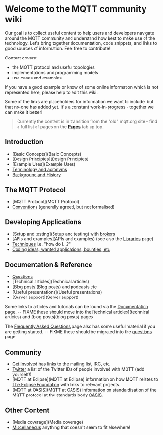 # Welcome to the MQTT community wiki

Our goal is to collect useful content to help users and developers navigate around the MQTT community and understand how best to make use of the technology. Let's bring together documentation, code snippets, and links to good sources of information. Feel free to contribute!

Content covers:

* the MQTT protocol and useful topologies
* implementations and programming models
* use cases and examples 

If you have a good example or know of some online information which is not represented here, please help to edit this wiki. 

Some of the links are placeholders for information we want to include, but that no-one has added yet. It's a constant work-in-progress - together we can make it better!

> Currently the content is in transition from the "old" mqtt.org site - find a full list of pages on the [**Pages**](_pages) tab up top.

## Introduction
* [Basic Concepts](Basic Concepts)
* [Design Principles](Design Principles)
* [Example Uses](Example Uses)
* [Terminology and acronyms](Terms-and-acronyms)
* [Background and History](history)

## The MQTT Protocol
*  [MQTT Protocol](MQTT Protocol)
*  [Conventions](Conventions) (generally agreed, but not formalised)

## Developing Applications
*  [Setup and testing](Setup and testing) with [brokers](brokers)
*  [APIs and examples](APIs and examples) (see also the [Libraries](libraries) page)
*  [Techniques](Techniques) i.e. "how do I...?"
*  [Coding ideas, wanted applications, bounties, etc](coding_bounties)

## Documentation & Reference
*  [Questions](Questions)
*  [Technical articles](Technical articles)
*  [Blog posts](Blog posts) and podcasts etc
*  [Useful presentations](Useful presentations)
*  [Server support](Server support)

Some links to articles and tutorials can be found via the [Documentation](http://mqtt.org/documentation) page.
-- FIXME these should move into the [technical articles](technical articles) and [blog posts](blog posts) pages

The [Frequently Asked Questions](http://mqtt.org/faq) page also has some useful material if you are getting started.
-- FIXME these should be migrated into the [questions](questions) page

## Community
*  [Get Involved](http://mqtt.org/get-involved) has links to the mailing list, IRC, etc.
*  [Twitter](Twitter) a list of the Twitter IDs of people involved with MQTT (add yourself!)
*  [MQTT at Eclipse](MQTT at Eclipse) information on how MQTT relates to [The Eclipse Foundation](http://www.eclipse.org) with links to relevant projects.
*  [MQTT at OASIS](MQTT at OASIS) information on standardisation of the MQTT protocol at the standards body [OASIS](https///www.oasis-open.org/).

## Other Content
*  [Media coverage](Media coverage)
*  [Miscellaneous](Miscellaneous) anything that doesn't seem to fit elsewhere!